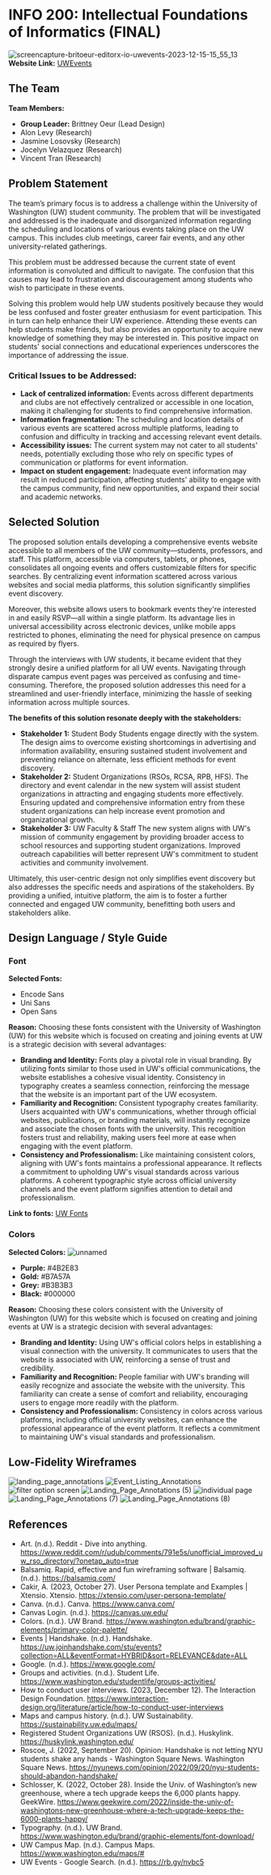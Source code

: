 # INFO 200: Intellectual Foundations of Informatics (FINAL)
![screencapture-britoeur-editorx-io-uwevents-2023-12-15-15_55_13](https://github.com/BrittneyOeur/INFO200_Final/assets/72583051/bb41ff63-c0dc-4119-9966-cd9a2ea70482)
**Website Link:** [UWEvents](https://britoeur.editorx.io/uwevents)

## The Team
**Team Members:**
- **Group Leader:** Brittney Oeur (Lead Design)
- Alon Levy (Research)
- Jasmine Losovsky (Research)
- Jocelyn Velazquez (Research)
- Vincent Tran (Research)

## Problem Statement
The team’s primary focus is to address a challenge within the University of Washington (UW) student community. The problem that will be investigated and addressed is the inadequate and disorganized information regarding the scheduling and locations of various events taking place on the UW campus. This includes club meetings, career fair events, and any other university-related gatherings.

This problem must be addressed because the current state of event information is convoluted and difficult to navigate. The confusion that this causes may lead to frustration and discouragement among students who wish to participate in these events.

Solving this problem would help UW students positively because they would be less confused and foster greater enthusiasm for event participation. This in turn can help enhance their UW experience. Attending these events can help students make friends, but also provides an opportunity to acquire new knowledge of something they may be interested in. This positive impact on students' social connections and educational experiences underscores the importance of addressing the issue.

### Critical Issues to be Addressed:
- **Lack of centralized information:** Events across different departments and clubs are not effectively centralized or accessible in one location, making it challenging for students to find comprehensive information.
- **Information fragmentation:** The scheduling and location details of various events are scattered across multiple platforms, leading to confusion and difficulty in tracking and accessing relevant event details.
- **Accessibility issues:** The current system may not cater to all students' needs, potentially excluding those who rely on specific types of communication or platforms for event information.
- **Impact on student engagement:** Inadequate event information may result in reduced participation, affecting students' ability to engage with the campus community, find new opportunities, and expand their social and academic networks.

## Selected Solution
The proposed solution entails developing a comprehensive events website accessible to all members of the UW community—students, professors, and staff. This platform, accessible via computers, tablets, or phones, consolidates all ongoing events and offers customizable filters for specific searches. By centralizing event information scattered across various websites and social media platforms, this solution significantly simplifies event discovery. 

Moreover, this website allows users to bookmark events they're interested in and easily RSVP—all within a single platform. Its advantage lies in universal accessibility across electronic devices, unlike mobile apps restricted to phones, eliminating the need for physical presence on campus as required by flyers. 

Through the interviews with UW students, it became evident that they strongly desire a unified platform for all UW events. Navigating through disparate campus event pages was perceived as confusing and time-consuming. Therefore, the proposed solution addresses this need for a streamlined and user-friendly interface, minimizing the hassle of seeking information across multiple sources.

**The benefits of this solution resonate deeply with the stakeholders:**
- **Stakeholder 1:** Student Body Students engage directly with the system. The design aims to overcome existing shortcomings in advertising and information availability, ensuring sustained student involvement and preventing reliance on alternate, less efficient methods for event discovery.
- **Stakeholder 2:** Student Organizations (RSOs, RCSA, RPB, HFS). The directory and event calendar in the new system will assist student organizations in attracting and engaging students more effectively. Ensuring updated and comprehensive information entry from these student organizations can help increase event promotion and organizational growth.
- **Stakeholder 3:** UW Faculty & Staff The new system aligns with UW's mission of community engagement by providing broader access to school resources and supporting student organizations. Improved outreach capabilities will better represent UW's commitment to student activities and community involvement.
  
Ultimately, this user-centric design not only simplifies event discovery but also addresses the specific needs and aspirations of the stakeholders. By providing a unified, intuitive platform, the aim is to foster a further connected and engaged UW community, benefitting both users and stakeholders alike.

## Design Language / Style Guide
### Font
**Selected Fonts:**
- Encode Sans
- Uni Sans
- Open Sans

**Reason:**
Choosing these fonts consistent with the University of Washington (UW) for this website which is focused on creating and joining events at UW is a strategic decision with several advantages:

- **Branding and Identity:** Fonts play a pivotal role in visual branding. By utilizing fonts similar to those used in UW's official communications, the website establishes a cohesive visual identity. Consistency in typography creates a seamless connection, reinforcing the message that the website is an important part of the UW ecosystem.
- **Familiarity and Recognition:** Consistent typography creates familiarity. Users acquainted with UW's communications, whether through official websites, publications, or branding materials, will instantly recognize and associate the chosen fonts with the university. This recognition fosters trust and reliability, making users feel more at ease when engaging with the event platform.
- **Consistency and Professionalism:** Like maintaining consistent colors, aligning with UW's fonts maintains a professional appearance. It reflects a commitment to upholding UW's visual standards across various platforms. A coherent typographic style across official university channels and the event platform signifies attention to detail and professionalism.

**Link to fonts:** [UW Fonts](https://www.washington.edu/brand/graphic-elements/font-download/)

### Colors
**Selected Colors:**
![unnamed](https://github.com/BrittneyOeur/INFO200_Final/assets/72583051/6dccf512-e84e-4498-9c41-987a5dd960a7)
- **Purple:** #4B2E83
- **Gold:** #B7A57A
- **Grey:** #B3B3B3
- **Black:** #000000

**Reason:**
Choosing these colors consistent with the University of Washington (UW) for this website which is focused on creating and joining events at UW is a strategic decision with several advantages:

- **Branding and Identity:** Using UW's official colors helps in establishing a visual connection with the university. It communicates to users that the website is associated with UW, reinforcing a sense of trust and credibility.
- **Familiarity and Recognition:** People familiar with UW's branding will easily recognize and associate the website with the university. This familiarity can create a sense of comfort and reliability, encouraging users to engage more readily with the platform.
- **Consistency and Professionalism:** Consistency in colors across various platforms, including official university websites, can enhance the professional appearance of the event platform. It reflects a commitment to maintaining UW's visual standards and professionalism.

## Low-Fidelity Wireframes
![landing_page_annotations](https://github.com/BrittneyOeur/INFO200_Final/assets/72583051/c739291c-66ff-4dc1-9562-7f934ad4978c)
![Event_Listing_Annotations](https://github.com/BrittneyOeur/INFO200_Final/assets/72583051/4f6631b4-04de-459f-823f-378bb0dfd3ea)
![filter option screen](https://github.com/BrittneyOeur/INFO200_Final/assets/72583051/fb8ac240-4892-42ca-9415-8577a76a9a68)
![Landing_Page_Annotations (5)](https://github.com/BrittneyOeur/INFO200_Final/assets/72583051/e3e6a044-b901-45f3-8061-514d538c79b3)
![individual page](https://github.com/BrittneyOeur/INFO200_Final/assets/72583051/49215b02-7f03-42c9-b3ee-6a2f60e93153)
![Landing_Page_Annotations (7)](https://github.com/BrittneyOeur/INFO200_Final/assets/72583051/4d35b782-2472-44e0-b1e1-fe2413f6ff50)
![Landing_Page_Annotations (8)](https://github.com/BrittneyOeur/INFO200_Final/assets/72583051/4b3b657c-8925-4210-8976-5d6f472e2a14)

## References 
- Art. (n.d.). Reddit - Dive into anything. https://www.reddit.com/r/udub/comments/791e5s/unofficial_improved_uw_rso_directory/?onetap_auto=true
- Balsamiq. Rapid, effective and fun wireframing software | Balsamiq. (n.d.). https://balsamiq.com/
- Cakir, A. (2023, October 27). User Persona template and Examples | Xtensio. Xtensio. https://xtensio.com/user-persona-template/
- Canva. (n.d.). Canva. https://www.canva.com/
- Canvas Login. (n.d.). https://canvas.uw.edu/
- Colors. (n.d.). UW Brand. https://www.washington.edu/brand/graphic-elements/primary-color-palette/
- Events | Handshake. (n.d.). Handshake. https://uw.joinhandshake.com/stu/events?collection=ALL&eventFormat=HYBRID&sort=RELEVANCE&date=ALL
- Google. (n.d.). https://www.google.com/
- Groups and activities. (n.d.). Student Life. https://www.washington.edu/studentlife/groups-activities/
- How to conduct user interviews. (2023, December 12). The Interaction Design Foundation. https://www.interaction-design.org/literature/article/how-to-conduct-user-interviews
- Maps and campus history. (n.d.). UW Sustainability. https://sustainability.uw.edu/maps/
- Registered Student Organizations UW (RSOS). (n.d.). Huskylink. https://huskylink.washington.edu/
- Roscoe, J. (2022, September 20). Opinion: Handshake is not letting NYU students shake any hands - Washington Square News. Washington Square News. https://nyunews.com/opinion/2022/09/20/nyu-students-should-abandon-handshake/
- Schlosser, K. (2022, October 28). Inside the Univ. of Washington’s new greenhouse, where a tech upgrade keeps the 6,000 plants happy. GeekWire. https://www.geekwire.com/2022/inside-the-univ-of-washingtons-new-greenhouse-where-a-tech-upgrade-keeps-the-6000-plants-happy/
- Typography. (n.d.). UW Brand. https://www.washington.edu/brand/graphic-elements/font-download/
- UW Campus Map. (n.d.). Campus Maps. https://www.washington.edu/maps/#
- UW Events - Google Search. (n.d.). https://rb.gy/nvbc5


